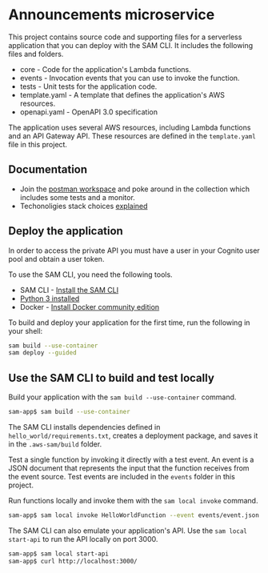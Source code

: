 # Announcements microservice

This project contains source code and supporting files for a serverless application that you can deploy with the SAM CLI. It includes the following files and folders.

- core - Code for the application's Lambda functions.
- events - Invocation events that you can use to invoke the function.
- tests - Unit tests for the application code. 
- template.yaml - A template that defines the application's AWS resources.
- openapi.yaml - OpenAPI 3.0 specification

The application uses several AWS resources, including Lambda functions and an API Gateway API. These resources are defined in the `template.yaml` file in this project.

## Documentation

* Join the [postman workspace](https://app.getpostman.com/join-team?invite_code=9f092f5c5d31b810b2574fe31f20dde4) and poke around in the collection which includes some tests and a monitor.
* Techonoligies stack choices [explained](https://docs.google.com/document/d/1XU3lYmYrJxCW6KSSRM8_55XcjMaF65_Q5zBYaH5t2ps/edit?usp=sharing)

## Deploy the application
In order to access the private API you must have a user in your Cognito user pool and obtain a user token.

To use the SAM CLI, you need the following tools.

* SAM CLI - [Install the SAM CLI](https://docs.aws.amazon.com/serverless-application-model/latest/developerguide/serverless-sam-cli-install.html)
* [Python 3 installed](https://www.python.org/downloads/)
* Docker - [Install Docker community edition](https://hub.docker.com/search/?type=edition&offering=community)

To build and deploy your application for the first time, run the following in your shell:

```bash
sam build --use-container
sam deploy --guided
```

## Use the SAM CLI to build and test locally

Build your application with the `sam build --use-container` command.

```bash
sam-app$ sam build --use-container
```

The SAM CLI installs dependencies defined in `hello_world/requirements.txt`, creates a deployment package, and saves it in the `.aws-sam/build` folder.

Test a single function by invoking it directly with a test event. An event is a JSON document that represents the input that the function receives from the event source. Test events are included in the `events` folder in this project.

Run functions locally and invoke them with the `sam local invoke` command.

```bash
sam-app$ sam local invoke HelloWorldFunction --event events/event.json
```

The SAM CLI can also emulate your application's API. Use the `sam local start-api` to run the API locally on port 3000.

```bash
sam-app$ sam local start-api
sam-app$ curl http://localhost:3000/
```